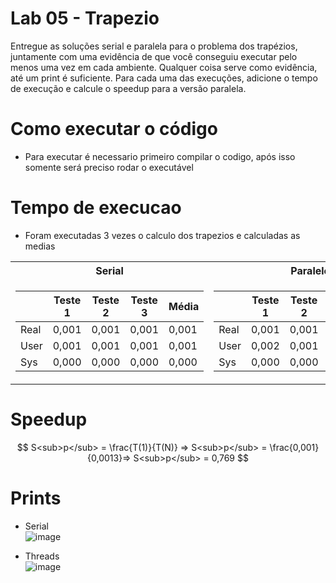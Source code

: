 # Lab 05 - Trapezio
Entregue as soluções serial e paralela para o problema dos trapézios, juntamente com uma evidência de que você conseguiu executar pelo menos uma vez em cada ambiente. Qualquer coisa serve como evidência, até um print é suficiente. Para cada uma das execuções, adicione o tempo de execução e calcule o speedup para a versão paralela.


# Como executar o código
  - Para executar é necessario primeiro compilar o codigo, após isso somente será preciso rodar o executável 

# Tempo de execucao
 - Foram executadas 3 vezes o calculo dos trapezios e calculadas as medias

<table>
<tr><th>Serial </th><th>Paralelo</th></tr>
<tr><td>

|&nbsp;|Teste 1|Teste 2|Teste 3|Média| 
|--|--|--|--|--|
|Real|0,001|0,001|0,001|0,001|
|User|0,001|0,001|0,001|0,001|
|Sys|0,000|0,000|0,000|0,000|
  
</td><td>

|&nbsp;|Teste 1|Teste 2|Teste 3|Média| 
|--|--|--|--|--|
|Real|0,001|0,001|0,001|0,001|
|User|0,002|0,001|0,001|0,0013|
|Sys|0,000|0,000|0,000|0,000|
  
</td></tr> </table>

# Speedup

$$
S<sub>p</sub> = \frac{T(1)}{T(N)} => S<sub>p</sub> = \frac{0,001}{0,0013}=> S<sub>p</sub> = 0,769
$$

# Prints
- Serial <br>
![image](https://user-images.githubusercontent.com/83303272/233197869-19884ca3-0e4b-49ee-8c3e-7ab9b3b9d988.png)

- Threads <br>
![image](https://user-images.githubusercontent.com/83303272/233197935-7ace6fd6-246d-4baa-b06f-f0773ad6c739.png)

